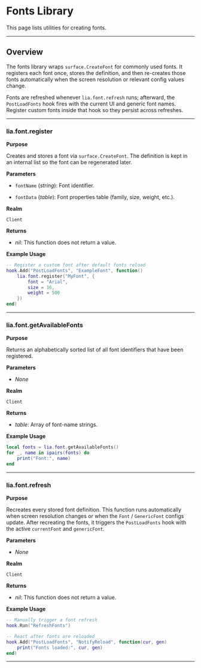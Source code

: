 # Fonts Library

This page lists utilities for creating fonts.

---

## Overview

The fonts library wraps `surface.CreateFont` for commonly used fonts. It registers each font once, stores the definition, and then re-creates those fonts automatically when the screen resolution or relevant config values change.

Fonts are refreshed whenever `lia.font.refresh` runs; afterward, the `PostLoadFonts` hook fires with the current UI and generic font names. Register custom fonts inside that hook so they persist across refreshes.

---

### lia.font.register

**Purpose**

Creates and stores a font via `surface.CreateFont`. The definition is kept in an internal list so the font can be regenerated later.

**Parameters**

* `fontName` (*string*): Font identifier.

* `fontData` (*table*): Font properties table (family, size, weight, etc.).

**Realm**

`Client`

**Returns**

* *nil*: This function does not return a value.

**Example Usage**

```lua
-- Register a custom font after default fonts reload
hook.Add("PostLoadFonts", "ExampleFont", function()
    lia.font.register("MyFont", {
        font = "Arial",
        size = 16,
        weight = 500
    })
end)
```

---

### lia.font.getAvailableFonts

**Purpose**

Returns an alphabetically sorted list of all font identifiers that have been registered.

**Parameters**

* *None*

**Realm**

`Client`

**Returns**

* *table*: Array of font-name strings.

**Example Usage**

```lua
local fonts = lia.font.getAvailableFonts()
for _, name in ipairs(fonts) do
    print("Font:", name)
end
```

---

### lia.font.refresh

**Purpose**

Recreates every stored font definition. This function runs automatically when screen resolution changes or when the `Font` / `GenericFont` configs update. After recreating the fonts, it triggers the `PostLoadFonts` hook with the active `currentFont` and `genericFont`.

**Parameters**

* *None*

**Realm**

`Client`

**Returns**

* *nil*: This function does not return a value.

**Example Usage**

```lua
-- Manually trigger a font refresh
hook.Run("RefreshFonts")

-- React after fonts are reloaded
hook.Add("PostLoadFonts", "NotifyReload", function(cur, gen)
    print("Fonts loaded:", cur, gen)
end)
```

---